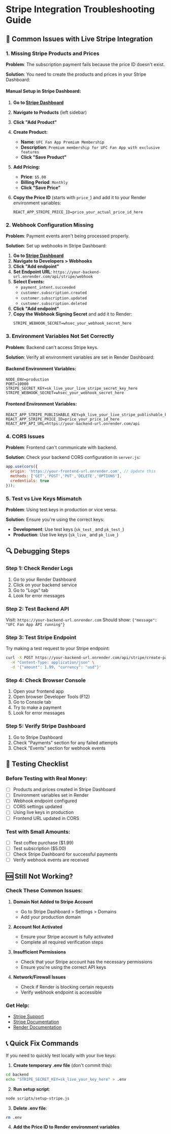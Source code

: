 # Stripe Integration Troubleshooting Guide

## 🚨 Common Issues with Live Stripe Integration

### 1. **Missing Stripe Products and Prices**

**Problem**: The subscription payment fails because the price ID doesn't exist.

**Solution**: You need to create the products and prices in your Stripe Dashboard:

#### Manual Setup in Stripe Dashboard:

1. **Go to [Stripe Dashboard](https://dashboard.stripe.com)**
2. **Navigate to Products** (left sidebar)
3. **Click "Add Product"**
4. **Create Product:**
   - **Name**: `UFC Fan App Premium Membership`
   - **Description**: `Premium membership for UFC Fan App with exclusive features`
   - **Click "Save Product"**

5. **Add Pricing:**
   - **Price**: `$5.00`
   - **Billing Period**: `Monthly`
   - **Click "Save Price"**

6. **Copy the Price ID** (starts with `price_`) and add it to your Render environment variables:
   ```
   REACT_APP_STRIPE_PRICE_ID=price_your_actual_price_id_here
   ```

### 2. **Webhook Configuration Missing**

**Problem**: Payment events aren't being processed properly.

**Solution**: Set up webhooks in Stripe Dashboard:

1. **Go to [Stripe Dashboard](https://dashboard.stripe.com)**
2. **Navigate to Developers > Webhooks**
3. **Click "Add endpoint"**
4. **Set Endpoint URL**: `https://your-backend-url.onrender.com/api/stripe/webhook`
5. **Select Events:**
   - `payment_intent.succeeded`
   - `customer.subscription.created`
   - `customer.subscription.updated`
   - `customer.subscription.deleted`
6. **Click "Add endpoint"**
7. **Copy the Webhook Signing Secret** and add it to Render:
   ```
   STRIPE_WEBHOOK_SECRET=whsec_your_webhook_secret_here
   ```

### 3. **Environment Variables Not Set Correctly**

**Problem**: Backend can't access Stripe keys.

**Solution**: Verify all environment variables are set in Render Dashboard:

#### Backend Environment Variables:
```
NODE_ENV=production
PORT=10000
STRIPE_SECRET_KEY=sk_live_your_live_stripe_secret_key_here
STRIPE_WEBHOOK_SECRET=whsec_your_webhook_secret_here
```

#### Frontend Environment Variables:
```
REACT_APP_STRIPE_PUBLISHABLE_KEY=pk_live_your_live_stripe_publishable_key_here
REACT_APP_STRIPE_PRICE_ID=price_your_price_id_here
REACT_APP_API_URL=https://your-backend-url.onrender.com/api
```

### 4. **CORS Issues**

**Problem**: Frontend can't communicate with backend.

**Solution**: Check your backend CORS configuration in `server.js`:

```javascript
app.use(cors({
  origin: 'https://your-frontend-url.onrender.com', // Update this
  methods: ['GET','POST','PUT','DELETE','OPTIONS'],
  credentials: true
}));
```

### 5. **Test vs Live Keys Mismatch**

**Problem**: Using test keys in production or vice versa.

**Solution**: Ensure you're using the correct keys:
- **Development**: Use test keys (`sk_test_` and `pk_test_`)
- **Production**: Use live keys (`sk_live_` and `pk_live_`)

## 🔍 Debugging Steps

### Step 1: Check Render Logs
1. Go to your Render Dashboard
2. Click on your backend service
3. Go to "Logs" tab
4. Look for error messages

### Step 2: Test Backend API
Visit: `https://your-backend-url.onrender.com`
Should show: `{"message": "UFC Fan App API running"}`

### Step 3: Test Stripe Endpoint
Try making a test request to your Stripe endpoint:
```bash
curl -X POST https://your-backend-url.onrender.com/api/stripe/create-payment-intent \
  -H "Content-Type: application/json" \
  -d '{"amount": 1.99, "currency": "usd"}'
```

### Step 4: Check Browser Console
1. Open your frontend app
2. Open browser Developer Tools (F12)
3. Go to Console tab
4. Try to make a payment
5. Look for error messages

### Step 5: Verify Stripe Dashboard
1. Go to Stripe Dashboard
2. Check "Payments" section for any failed attempts
3. Check "Events" section for webhook events

## 🧪 Testing Checklist

### Before Testing with Real Money:
- [ ] Products and prices created in Stripe Dashboard
- [ ] Environment variables set in Render
- [ ] Webhook endpoint configured
- [ ] CORS settings updated
- [ ] Using live keys in production
- [ ] Frontend URL updated in CORS

### Test with Small Amounts:
- [ ] Test coffee purchase ($1.99)
- [ ] Test subscription ($5.00)
- [ ] Check Stripe Dashboard for successful payments
- [ ] Verify webhook events are received

## 🆘 Still Not Working?

### Check These Common Issues:

1. **Domain Not Added to Stripe Account**
   - Go to Stripe Dashboard > Settings > Domains
   - Add your production domain

2. **Account Not Activated**
   - Ensure your Stripe account is fully activated
   - Complete all required verification steps

3. **Insufficient Permissions**
   - Check that your Stripe account has the necessary permissions
   - Ensure you're using the correct API keys

4. **Network/Firewall Issues**
   - Check if Render is blocking certain requests
   - Verify webhook endpoint is accessible

### Get Help:
- [Stripe Support](https://support.stripe.com)
- [Stripe Documentation](https://stripe.com/docs)
- [Render Documentation](https://render.com/docs)

## 📞 Quick Fix Commands

If you need to quickly test locally with your live keys:

1. **Create temporary .env file** (don't commit this):
```bash
cd backend
echo "STRIPE_SECRET_KEY=sk_live_your_key_here" > .env
```

2. **Run setup script**:
```bash
node scripts/setup-stripe.js
```

3. **Delete .env file**:
```bash
rm .env
```

4. **Add the Price ID to Render environment variables**



